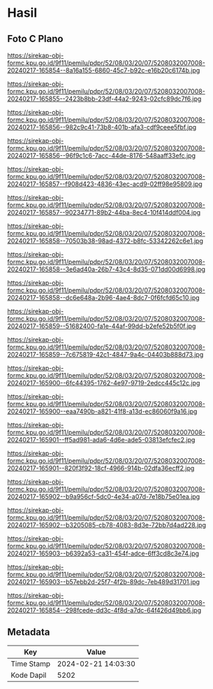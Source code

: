 # Hasil

## Foto C Plano

https://sirekap-obj-formc.kpu.go.id/9f11/pemilu/pdpr/52/08/03/20/07/5208032007008-20240217-165854--8a16a155-6860-45c7-b92c-e16b20c6174b.jpg

https://sirekap-obj-formc.kpu.go.id/9f11/pemilu/pdpr/52/08/03/20/07/5208032007008-20240217-165855--2423b8bb-23df-44a2-9243-02cfc89dc7f6.jpg

https://sirekap-obj-formc.kpu.go.id/9f11/pemilu/pdpr/52/08/03/20/07/5208032007008-20240217-165856--982c9c41-73b8-401b-afa3-cdf9ceee5fbf.jpg

https://sirekap-obj-formc.kpu.go.id/9f11/pemilu/pdpr/52/08/03/20/07/5208032007008-20240217-165856--96f9c1c6-7acc-44de-8176-548aaff33efc.jpg

https://sirekap-obj-formc.kpu.go.id/9f11/pemilu/pdpr/52/08/03/20/07/5208032007008-20240217-165857--f908d423-4836-43ec-acd9-02ff98e95809.jpg

https://sirekap-obj-formc.kpu.go.id/9f11/pemilu/pdpr/52/08/03/20/07/5208032007008-20240217-165857--90234771-89b2-44ba-8ec4-10f414ddf004.jpg

https://sirekap-obj-formc.kpu.go.id/9f11/pemilu/pdpr/52/08/03/20/07/5208032007008-20240217-165858--70503b38-98ad-4372-b8fc-53342262c6e1.jpg

https://sirekap-obj-formc.kpu.go.id/9f11/pemilu/pdpr/52/08/03/20/07/5208032007008-20240217-165858--3e6ad40a-26b7-43c4-8d35-071dd00d6998.jpg

https://sirekap-obj-formc.kpu.go.id/9f11/pemilu/pdpr/52/08/03/20/07/5208032007008-20240217-165858--dc6e648a-2b96-4ae4-8dc7-0f6fcfd65c10.jpg

https://sirekap-obj-formc.kpu.go.id/9f11/pemilu/pdpr/52/08/03/20/07/5208032007008-20240217-165859--51682400-fa1e-44af-99dd-b2efe52b5f0f.jpg

https://sirekap-obj-formc.kpu.go.id/9f11/pemilu/pdpr/52/08/03/20/07/5208032007008-20240217-165859--7c675819-42c1-4847-9a4c-04403b888d73.jpg

https://sirekap-obj-formc.kpu.go.id/9f11/pemilu/pdpr/52/08/03/20/07/5208032007008-20240217-165900--6fc44395-1762-4e97-9719-2edcc445c12c.jpg

https://sirekap-obj-formc.kpu.go.id/9f11/pemilu/pdpr/52/08/03/20/07/5208032007008-20240217-165900--eaa7490b-a821-41f8-a13d-ec86060f9a16.jpg

https://sirekap-obj-formc.kpu.go.id/9f11/pemilu/pdpr/52/08/03/20/07/5208032007008-20240217-165901--ff5ad981-ada6-4d6e-ade5-03813efcfec2.jpg

https://sirekap-obj-formc.kpu.go.id/9f11/pemilu/pdpr/52/08/03/20/07/5208032007008-20240217-165901--820f3f92-18cf-4966-914b-02dfa36ecff2.jpg

https://sirekap-obj-formc.kpu.go.id/9f11/pemilu/pdpr/52/08/03/20/07/5208032007008-20240217-165902--b9a956cf-5dc0-4e34-a07d-7e18b75e01ea.jpg

https://sirekap-obj-formc.kpu.go.id/9f11/pemilu/pdpr/52/08/03/20/07/5208032007008-20240217-165902--b3205085-cb78-4083-8d3e-72bb7d4ad228.jpg

https://sirekap-obj-formc.kpu.go.id/9f11/pemilu/pdpr/52/08/03/20/07/5208032007008-20240217-165903--b6392a53-ca31-454f-adce-6ff3cd8c3e74.jpg

https://sirekap-obj-formc.kpu.go.id/9f11/pemilu/pdpr/52/08/03/20/07/5208032007008-20240217-165903--b57ebb2d-25f7-4f2b-89dc-7eb489d31701.jpg

https://sirekap-obj-formc.kpu.go.id/9f11/pemilu/pdpr/52/08/03/20/07/5208032007008-20240217-165854--298fcede-dd3c-4f8d-a7dc-64f426d49bb6.jpg


## Metadata

| Key        | Value               |
| ---------- | ------------------- |
| Time Stamp | 2024-02-21 14:03:30 |
| Kode Dapil | 5202                |




